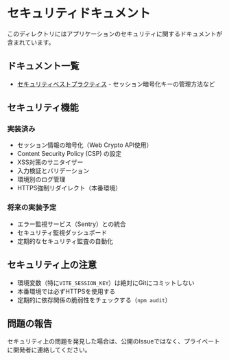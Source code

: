 # セキュリティドキュメント

このディレクトリにはアプリケーションのセキュリティに関するドキュメントが含まれています。

## ドキュメント一覧

- [セキュリティベストプラクティス](./SECURITY_BEST_PRACTICES.md) - セッション暗号化キーの管理方法など

## セキュリティ機能

### 実装済み

- セッション情報の暗号化（Web Crypto API使用）
- Content Security Policy (CSP) の設定
- XSS対策のサニタイザー
- 入力検証とバリデーション
- 環境別のログ管理
- HTTPS強制リダイレクト（本番環境）

### 将来の実装予定

- エラー監視サービス（Sentry）との統合
- セキュリティ監視ダッシュボード
- 定期的なセキュリティ監査の自動化

## セキュリティ上の注意

- 環境変数（特に`VITE_SESSION_KEY`）は絶対にGitにコミットしない
- 本番環境では必ずHTTPSを使用する
- 定期的に依存関係の脆弱性をチェックする（`npm audit`）

## 問題の報告

セキュリティ上の問題を発見した場合は、公開のIssueではなく、プライベートに開発者に連絡してください。